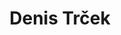 ---
SICRIS: '11077'
draft: false
fixName: denis_trček
lab: Laboratorij za e-medije
labPos: Predstojnik laboratorija
location: R3.68 - Kabinet
mailInfo: denis.trcek@fri.uni-lj.si
officeHours: null
profName: prof. dr. Denis Trček
profTitle: Redni profesor
telephoneInfo: null
title: Denis Trček
---